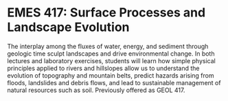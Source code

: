 # EMES 417: Surface Processes and Landscape Evolution

The interplay among the fluxes of water, energy, and sediment through geologic time sculpt landscapes and drive environmental change. In both lectures and laboratory exercises, students will learn how simple physical principles applied to rivers and hillslopes allow us to understand the evolution of topography and mountain belts, predict hazards arising from floods, landslides and debris flows, and lead to sustainable management of natural resources such as soil. Previously offered as GEOL 417.